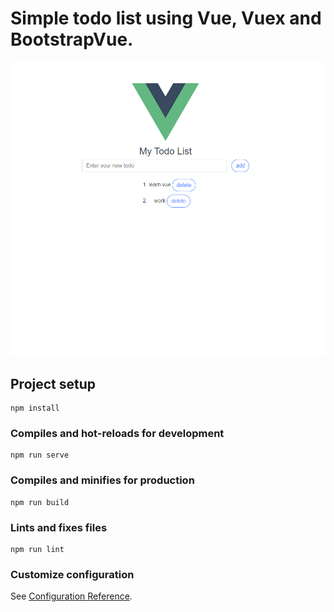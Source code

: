 # Simple todo list using Vue, Vuex and BootstrapVue.

![Image of Demo](https://github.com/baobaollf/vuex-todolist/blob/main/Capture.PNG)

## Project setup
```
npm install
```

### Compiles and hot-reloads for development
```
npm run serve
```

### Compiles and minifies for production
```
npm run build
```

### Lints and fixes files
```
npm run lint
```

### Customize configuration
See [Configuration Reference](https://cli.vuejs.org/config/).
